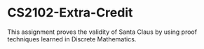 # CS2102-Extra-Credit

This assignment proves the validity of Santa Claus by using proof techniques learned in Discrete Mathematics. 
